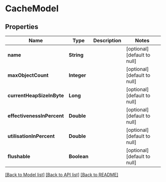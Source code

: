 # CacheModel
## Properties

| Name | Type | Description | Notes |
|------------ | ------------- | ------------- | -------------|
| **name** | **String** |  | [optional] [default to null] |
| **maxObjectCount** | **Integer** |  | [optional] [default to null] |
| **currentHeapSizeInByte** | **Long** |  | [optional] [default to null] |
| **effectivenessInPercent** | **Double** |  | [optional] [default to null] |
| **utilisationInPercent** | **Double** |  | [optional] [default to null] |
| **flushable** | **Boolean** |  | [optional] [default to null] |

[[Back to Model list]](../README.md#documentation-for-models) [[Back to API list]](../README.md#documentation-for-api-endpoints) [[Back to README]](../README.md)

